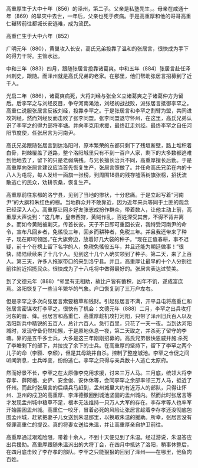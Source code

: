 高重厚生于大中十年（856）的泽州，第二子。父亲是私塾先生，。母亲在咸通十年（869）的旱灾中去世，一年后，父亲也死于疾病。于是高重厚和他的哥哥高重仁辗转前往都城长安逃难，成为流民。

高重仁生于大中六年（852）

广明元年（880），黄巢攻入长安，高氏兄弟投靠了温和的张居言，很快成为手下的得力干将。主管水运。

中和三年（883）四月，跟随张居言投靠诸葛爽。中和五年（884）张居言赴任泽州刺史，跟随。而泽州就是高氏兄弟的老家。在那里，他们帮助张居言招募到了近千人。

光启二年（886），诸葛爽病死，大将刘经与张全义立诸葛爽之子诸葛仲方为留后。后李罕之与刘经反目，争夺河南渑池，刘经初战战败，派张居言抵御李罕之。高重仁说服张居言反叛刘经，投靠李罕之。于是张居言和李罕之割臂为盟，共同进攻刘经，然而刘经反而击败了张李同盟。张李同盟退守怀州，在这里，高氏兄弟认识了李罕之的得力部将李塘。并向李克用求援，最终赶走刘经。最终李罕之自任河阳节度使，任张居言为河南尹。

高氏兄弟跟随张居言到达洛阳时，原本繁荣的东都只剩下了残垣断壁，路上堆积着白骨，荆棘覆盖了道路，整个洛阳城里只有不到一百户人家，剩下的大多数都逃难到他地去了，留下的只是老弱病残。与兄长擅长治兵不同，高重厚擅长后勤。于是高重厚向张居言建议应当首先恢复生产，张居言照做了。并任命高氏兄弟在内的十八人为屯将，每人发给一面旗一张榜，到周围18县的残存墟落树旗张榜，招抚流散逃亡的民众，劝耕农桑，恢复生产。

高重厚前往东都的洛宁县，见到了当地的惨状，十分悲痛。于是立起写着“河南尹”的大旗和朱红色的榜。当地群众并不敢靠近，因为近年来兵等同于土匪的观念已经深入人心。高重厚让同乡好友张志成扮作群众，带着数人，让他主动上前，高重厚大声说到：“这几年，皇帝西狩，黄贼作乱，百姓深受其苦，不得不背井离乡。而如今黄贼被剿灭，传首长安。天子不日即可重回长安，我特受河南尹的命令，宣布凡回乡者，免徭役三年，回乡而耕种者，免税三年。并且我还带来了种子，现在即可领回。”在大旗旁边，放着好几大袋的种子。“现在正值春耕，事不迟疑，前十个在榜上留下名字的人，免税免徭役五年，并且还能为朝廷做事！”很快，陆陆续续来了十几个人。见到这十几个人确实领到了种子。第二天，来了上百人。第三天，许多人拖家带口的来到洛宁县。并且，高重厚让最早的十个人分别往前往附近招揽民众。很快成为了十八屯将中做得最好的。张居言表达过赞美。

到了文德元年（888）“邻里有无相助，故比户皆有蓄积，凶年不饥，遂成富庶焉。洛阳恢复了一些当年繁华的气象。户口恢复到了三万户左右。

但是李罕之多次向张居言索要粮草和钱财。引起张居言不满，开平县屯将高重仁和张居言密谋攻打李罕之。很快有了机会：文德元年（888）二月，李罕之出兵攻打河东的晋、绛。张居言和高重仁、高重厚趁机攻打河阳，只带了泽州旧兵百人以及洛阳新兵中精锐的五百人，总计六百人。急行百里，只花了一天一夜。当到达河阳城时，发现守备仍然松懈，于是原地休息一夜，第二天取之，并杀死了留守的李塘。靠的是五千多士兵，大多是这三年刚刚招募的。高氏兄弟很快恩威并施:杀死了李塘剩下的部下，并拉拢了余下的士兵。在高重厚的坚持下，留下了李罕之两个儿子的命（李颢、李颀），但是其母跳井自杀。控制了整座城池。李罕之仓促之间听闻消息，士兵哗变，纷纷逃亡。李罕之只得与亲兵数十人逃亡太原府。

然而好景不长，李罕之在太原像李克用求援，讨来三万人马。三月底，统领大将李存孝、薛阿檀、史俨、安金俊、安休休等，会同李罕之余部率领三万人马，抵近了怀州。而此时张居言的后续兵马赶到，孟州城里大约有近万人的部队，只得让怀州、卫州的戍卫的高重厚、李泽德撤回到城池坚固的孟州城内。然而此时张居言等才发现孟州城中粮草不足，根本无法维持一只万人大军的存在。李存孝等人也率军开始围困孟州城。高重仁一咬牙，冒着必死的风险让张居言趁着李存孝还没彻底包围孟州城，赶紧把妻子儿女送到朱温那里，以换取朱温的援助。所幸，张居言没有怪罪高重仁的提议。真的将妻女送给朱温，并让高重厚亲自护卫前往。

高重厚通过艰难险阻，带着十余人，不到十天便见到了朱温。经过游说，朱温答应出兵援助。高重厚跟随朱温派出的大将丁会，在四月中抵达了洛阳，稍事休整后，在四月底击败了李存孝的部队。李罕之只能狠狠的回到了泽州——在哪里，他鱼肉百姓。

